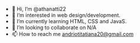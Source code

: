 - 👋 Hi, I’m @athanatti22
- 👀 I’m interested in web design/development.
- 🌱 I’m currently learning HTML, CSS and JavaS.
- 💞️ I’m looking to collaborate on N/A
- 📫 How to reach me andriotitatiana20@gmail.com

<!---
athanatti22/athanatti22 is a ✨ special ✨ repository because its `README.md` (this file) appears on your GitHub profile.
You can click the Preview link to take a look at your changes.
--->
